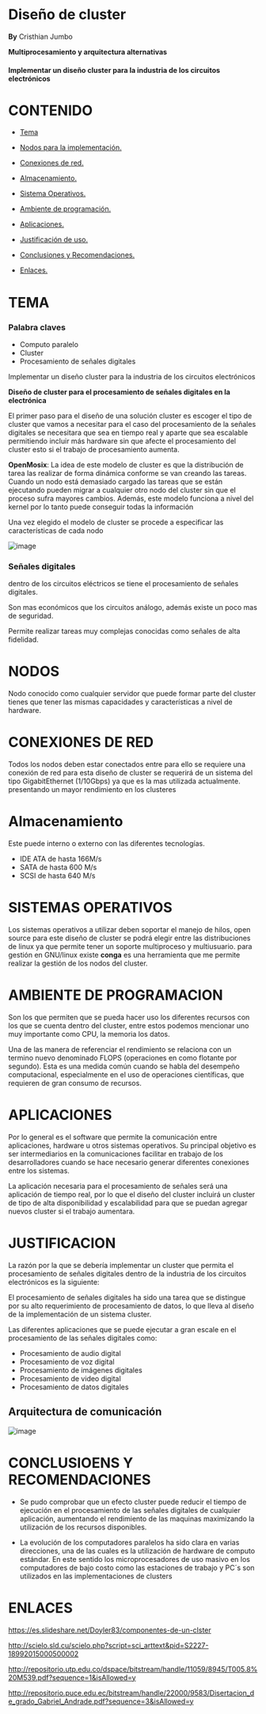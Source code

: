 # Diseño de cluster

**By** Cristhian Jumbo

**Multiprocesamiento y arquitectura alternativas**

#### Implementar un diseño cluster para la industria de los circuitos electrónicos

# CONTENIDO

* [Tema](#id1)

* [Nodos para la implementación.](#id2)

* [Conexiones de red.](#id3)

* [Almacenamiento.](#id4)

* [Sistema Operativos.](#id5)

* [Ambiente de programación.](#id6)

* [Aplicaciones.](#id7)

* [Justificación de uso.](#id8)
  
* [Conclusiones y Recomendaciones.](#id9)

* [Enlaces.](#id10)

<a name="id1"></a>

# TEMA 

### Palabra claves 
* Computo paralelo
* Cluster
* Procesamiento de señales digitales


Implementar un diseño cluster para la industria de los circuitos electrónicos

**Diseño de cluster para el procesamiento de señales digitales en la electrónica**

El primer paso para el diseño de una solución cluster es escoger el tipo de cluster que vamos a necesitar para el caso del procesamiento de la señales digitales se necesitara que sea en tiempo real y aparte que sea escalable permitiendo incluir más hardware sin que afecte el procesamiento del cluster esto si el trabajo de procesamiento aumenta. 

**OpenMosix**: La idea de este modelo de cluster es que la distribución de tarea las realizar de forma dinámica conforme se van creando las tareas. Cuando un nodo está demasiado cargado las tareas que se están ejecutando pueden migrar a cualquier otro nodo del cluster sin que el proceso sufra mayores cambios. Además, este modelo funciona a nivel del kernel por lo tanto puede conseguir todas la información 

Una vez elegido el modelo de cluster se procede a especificar las características de cada nodo 

![image](https://user-images.githubusercontent.com/50051312/59373982-6a10f480-8d10-11e9-9f01-9f079d12646a.png)



### Señales digitales
dentro de los circuitos eléctricos se tiene el procesamiento de señales digitales.

Son mas económicos que los circuitos análogo, además existe un poco mas de seguridad.

Permite realizar tareas muy complejas conocidas como señales de alta fidelidad.


<a name="id2"></a>
# NODOS

Nodo conocido como cualquier servidor que puede formar parte del cluster tienes que tener las mismas capacidades y características a nivel de hardware.

<a name="id3"></a>
# CONEXIONES DE RED
Todos los nodos deben estar conectados entre para ello se requiere una conexión de red para esta diseño de cluster se requerirá de un sistema del tipo  GigabitEthernet (1/10Gbps)  ya que es la mas utilizada actualmente. presentando un mayor rendimiento en los clusteres 

<a name="id4"></a>
# Almacenamiento 

Este puede interno o externo con las diferentes tecnologías.

* IDE ATA de hasta 166M/s
* SATA de hasta 600 M/s
* SCSI de hasta 640 M/s

<a name="id5"></a>
# SISTEMAS OPERATIVOS

Los sistemas operativos a utilizar deben soportar el manejo de hilos, open source para este diseño de cluster se podrá elegir entre las distribuciones de linux ya que permite tener un soporte multiproceso y multiusuario. para gestión en GNU/linux existe **conga** es una herramienta que me permite realizar la gestión de los nodos del cluster.


<a name="id6"></a>
# AMBIENTE DE PROGRAMACION

Son los que permiten que se pueda hacer uso los diferentes recursos con los que se cuenta dentro del cluster, entre estos podemos mencionar uno muy importante como CPU, la memoria los datos.

Una de las manera de referenciar el rendimiento se relaciona con un termino nuevo denominado FLOPS (operaciones en como flotante por segundo). Esta es una medida común cuando se habla del desempeño computacional, especialmente en el uso de operaciones científicas, que requieren de gran consumo de recursos.

<a name="id7"></a>
# APLICACIONES 
Por lo general es el software que permite la comunicación entre aplicaciones, hardware u otros sistemas operativos.
Su principal objetivo es ser intermediarios en la comunicaciones facilitar en trabajo de los desarrolladores cuando se hace necesario generar   diferentes conexiones entre los sistemas.

La aplicación necesaria para el procesamiento de señales será una aplicación de tiempo real, por lo que el diseño del cluster incluirá un cluster de tipo de alta disponibilidad y escalabilidad para que se puedan agregar nuevos cluster si el trabajo aumentara.




<a name="id8"></a>
# JUSTIFICACION

La razón por la que se debería implementar un cluster que permita el procesamiento de señales digitales dentro de la industria de los circuitos electrónicos es la siguiente:

El procesamiento de señales digitales ha sido una tarea que se distingue por su alto requerimiento de procesamiento de datos, lo que lleva al diseño de la implementación de un sistema cluster.

Las diferentes aplicaciones que se puede ejecutar a gran escale en el procesamiento de las señales digitales como:

* Procesamiento de audio digital
* Procesamiento de voz digital
* Procesamiento de imágenes digitales 
* Procesamiento de video digital
* Procesamiento de datos digitales


## Arquitectura de comunicación

![image](https://user-images.githubusercontent.com/50051312/59375910-bcecab00-8d14-11e9-82b9-93fda8cb36b8.png)

<a name="id9"></a>
# CONCLUSIOENS Y RECOMENDACIONES

*  Se pudo comprobar que un efecto cluster puede reducir el tiempo de ejecución en el procesamiento de las señales digitales de cualquier aplicación, aumentando el rendimiento de las maquinas maximizando la utilización de los recursos disponibles.

* La evolución de los computadores paralelos ha sido clara en varias direcciones, una de las cuales es la utilización de hardware de computo estándar. En este sentido los microprocesadores de uso masivo en los computadores de bajo costo como las estaciones de trabajo y PC´s son utilizados en las implementaciones de clusters 

<a name="id10"></a>
# ENLACES


https://es.slideshare.net/Doyler83/componentes-de-un-clster

http://scielo.sld.cu/scielo.php?script=sci_arttext&pid=S2227-18992015000500002

http://repositorio.utp.edu.co/dspace/bitstream/handle/11059/8945/T005.8%20M539.pdf?sequence=1&isAllowed=y

http://repositorio.puce.edu.ec/bitstream/handle/22000/9583/Disertacion_de_grado_Gabriel_Andrade.pdf?sequence=3&isAllowed=y
